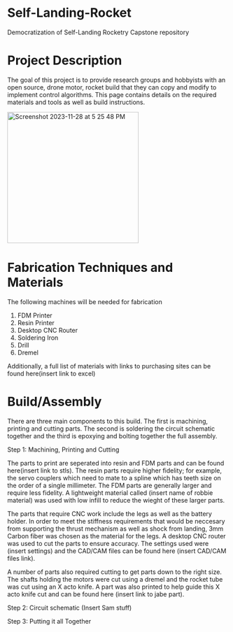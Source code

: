 # Self-Landing-Rocket
Democratization of Self-Landing Rocketry Capstone repository
# Project Description
The goal of this project is to provide research groups and hobbyists with an open source, drone motor, rocket build that they can copy and modify to implement control algorithms. This page contains details on the required materials and tools as well as build instructions.

<img width="300" alt="Screenshot 2023-11-28 at 5 25 48 PM" src="https://github.com/samueliu/Self-Landing-Rocket/assets/151664858/30187fba-b381-4ef3-a4e7-4cebd1696231">


# Fabrication Techniques and Materials
The following machines will be needed for fabrication
1. FDM Printer
2. Resin Printer
3. Desktop CNC Router
4. Soldering Iron
5. Drill
6. Dremel

Additionally, a full list of materials with links to purchasing sites can be found here(insert link to excel)
# Build/Assembly
There are three main components to this build. The first is machining, printing and cutting parts. The second is soldering the circuit schematic together and the third is epoxying and bolting together the full assembly. 

Step 1: Machining, Printing and Cutting

The parts to print are seperated into resin and FDM parts and can be found here(insert link to stls). The resin parts require higher fidelity; for example, the servo couplers which need to mate to a spline which has teeth size on the order of a single millimeter. The FDM parts are generally larger and require less fidelity. A lightweight material called (insert name of robbie material) was used with low infill to reduce the wieght of these larger parts. 

The parts that require CNC work include the legs as well as the battery holder. In order to meet the stiffness requirements that would be neccesary from supporting the thrust mechanism as well as shock from landing, 3mm Carbon fiber was chosen as the material for the legs. A desktop CNC router was used to cut the parts to ensure accuracy. The settings used were (insert settings) and the CAD/CAM files can be found here (insert CAD/CAM files link).

A number of parts also required cutting to get parts down to the right size. The shafts holding the motors were cut using a dremel and the rocket tube was cut using an X acto knife. A part was also printed to help guide this X acto knife cut and can be found here (insert link to jabe part).

Step 2: Circuit schematic
(Insert Sam stuff)

Step 3: Putting it all Together
